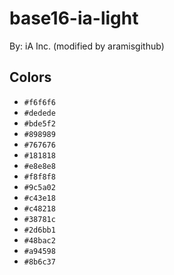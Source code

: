 # base16-ia-light

By: iA Inc. (modified by aramisgithub)

## Colors

* `#f6f6f6`
* `#dedede`
* `#bde5f2`
* `#898989`
* `#767676`
* `#181818`
* `#e8e8e8`
* `#f8f8f8`
* `#9c5a02`
* `#c43e18`
* `#c48218`
* `#38781c`
* `#2d6bb1`
* `#48bac2`
* `#a94598`
* `#8b6c37`
